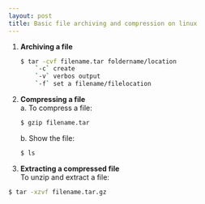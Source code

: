 ```yaml
---
layout: post
title: Basic file archiving and compression on linux
---
```

  
  
1. **Archiving a file**  
	```bash
	$ tar -cvf filename.tar foldername/location  
		`-c` create  
		`-v` verbos output  
		`-f` set a filename/filelocation  
	```  

2. **Compressing a file**  
	a. To compress a file:  
	```bash
	$ gzip filename.tar    
	```  
  
	b. Show the file:  
	```bash
	$ ls  
	```  

3. **Extracting a compressed file**  
To unzip and extract a file:  
```bash
$ tar -xzvf filename.tar.gz    
```  

  

